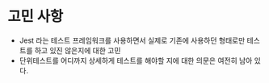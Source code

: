 # 고민 사항

- Jest 라는 테스트 프레임워크를 사용하면서 실제로 기존에 사용하던 형태로만 테스트를 하고 있진 않은지에 대한 고민
- 단위테스트를 어디까지 상세하게 테스트를 해야할 지에 대한 의문은 여전히 남아 있다.
